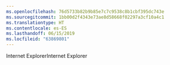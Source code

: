 ```yaml
---
ms.openlocfilehash: 76d5733b82b9b85e7c7c9538c8b1cbf395dc743e
ms.sourcegitcommit: 1bb00d2f4343e73ae8d58668f02297a3cf10a4c1
ms.translationtype: HT
ms.contentlocale: es-ES
ms.lasthandoff: 06/15/2019
ms.locfileid: "63869801"
---
```

<span data-ttu-id="b3dae-101">Internet Explorer</span><span class="sxs-lookup"><span data-stu-id="b3dae-101">Internet Explorer</span></span>